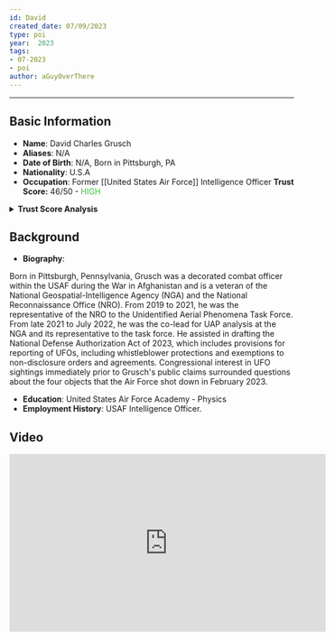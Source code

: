 ```yaml
---
id: David
created_date: 07/09/2023
type: poi
year:  2023
tags:
- 07-2023
- poi
author: aGuyOverThere
---
```


----

## Basic Information

- **Name**: David Charles Grusch
- **Aliases**: N/A
- **Date of Birth**: N/A, Born in Pittsburgh, PA
- **Nationality**: U.S.A
- **Occupation**: Former [[United States Air Force]] Intelligence Officer
 **Trust Score:** 46/50 - <span style="color: limegreen;">HIGH</span>

<details>
<summary><b>Trust Score Analysis</b></summary>
<IMG src="https://publish-01.obsidian.md/access/1c31a6f93f82a49b0a9eb31193d6cdec/_images/David_Grusch_Trust_Score.png" alt="Trust Score"/>
</details>

## Background

- **Biography**: 

Born in Pittsburgh, Pennsylvania, Grusch was a decorated combat officer within the USAF during the War in Afghanistan and is a veteran of the National Geospatial-Intelligence Agency (NGA) and the National Reconnaissance Office (NRO). From 2019 to 2021, he was the representative of the NRO to the Unidentified Aerial Phenomena Task Force. From late 2021 to July 2022, he was the co-lead for UAP analysis at the NGA and its representative to the task force. He assisted in drafting the National Defense Authorization Act of 2023, which includes provisions for reporting of UFOs, including whistleblower protections and exemptions to non-disclosure orders and agreements. Congressional interest in UFO sightings immediately prior to Grusch's public claims surrounded questions about the four objects that the Air Force shot down in February 2023.

- **Education**: United States Air Force Academy - Physics
- **Employment History**: USAF Intelligence Officer. 

## Video

<iframe width="560" height="315" src="https://www.youtube.com/embed/ZSj7QsHRxHQ" title="YouTube video player" frameborder="0" allow="accelerometer; autoplay; clipboard-write; encrypted-media; gyroscope; picture-in-picture; web-share" allowfullscreen></iframe>